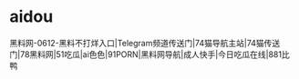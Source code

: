 # aidou
黑料网-0612-黑料不打烊入口|Telegram频道传送门|74猫导航主站|74猫传送门|78黑料网|51吃瓜|ai色色|91PORN|黑料网导航|成人快手|今日吃瓜在线|881比鸭
